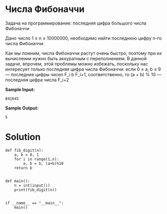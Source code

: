 # Числа Фибоначчи

Задача на программирование: последняя цифра большого числа Фибоначчи


Дано число 1 ≤ n ≤ 10000000, необходимо найти последнюю цифру n-го числа Фибоначчи.

Как мы помним, числа Фибоначчи растут очень быстро, поэтому при их вычислении нужно быть аккуратным с переполнением. В данной задаче, впрочем, этой проблемы можно избежать, поскольку нас интересует только последняя цифра числа Фибоначчи: если 0 ≤ a, b ≤ 9 — последние цифры чисел F_i b F_i+1, соответственно, то (a + b) % 10 — последняя цифра числа F_i+2

**Sample Input:**
```
841645
```
**Sample Output:**
```
5
```
# Solution
```
def fib_digit(n):
    a, b = 0, 1
    for i in range(1,n):
        a, b = b, (a+b)%10
    return b


def main():
    n = int(input())
    print(fib_digit(n))


if __name__ == "__main__":
    main()
```